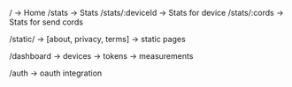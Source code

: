 / -> Home
/stats -> Stats
/stats/:deviceId -> Stats for device
/stats/:cords -> Stats for send cords

/static/ -> [about, privacy, terms] -> static pages

/dashboard
-> devices
-> tokens
-> measurements

/auth -> oauth integration